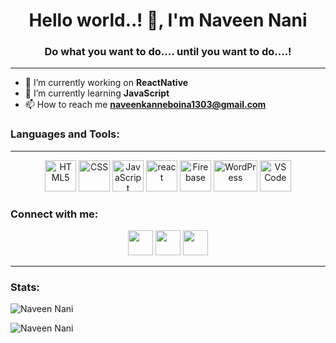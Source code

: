 ### <h1 align="center">Hello world..! 👋, I'm Naveen Nani </h1>
<h3 align="center">Do what you want to do.... until you want to do....!</h3>
<hr>

  - 🔭 I’m currently working on <b>ReactNative</b>
  - 🌱 I’m currently learning <b>JavaScript</b>
  - 📫 How to reach me <b>naveenkanneboina1303@gmail.com</b> 
  
  ### <h3 > Languages and Tools:</h3><hr>
  <div align="center">
        <img        src="https://camo.githubusercontent.com/9599dc988280bea2ca5c44c4796f13494f9ff3f7/68747470733a2f2f64657669636f6e732e6769746875622e696f2f64657669636f6e2f64657669636f6e2e6769742f69636f6e732f68746d6c352f68746d6c352d6f726967696e616c2d776f72646d61726b2e737667" alt="HTML5" widht=50 height=50 margin=50/>
  <img src="https://camo.githubusercontent.com/5712bffd0347cc2744de599dc54473dc1ebbfe82/68747470733a2f2f64657669636f6e732e6769746875622e696f2f64657669636f6e2f64657669636f6e2e6769742f69636f6e732f637373332f637373332d6f726967696e616c2d776f72646d61726b2e737667" alt="CSS" widht=50 height=50 margin=50/>
  <img src="https://camo.githubusercontent.com/14758df13e2b9c312a5b911d3bb8b7418f7a8c3c/68747470733a2f2f64657669636f6e732e6769746875622e696f2f64657669636f6e2f64657669636f6e2e6769742f69636f6e732f6a6176617363726970742f6a6176617363726970742d6f726967696e616c2e737667" alt="JavaScript" widht=50 height=50 margin=5/>
  <img  src="https://camo.githubusercontent.com/4683d18a4a9f845dd7de377a6915dcfc9739a661/68747470733a2f2f64657669636f6e732e6769746875622e696f2f64657669636f6e2f64657669636f6e2e6769742f69636f6e732f72656163742f72656163742d6f726967696e616c2d776f72646d61726b2e737667" alt="react" width=50 height=50 margin=5/>
  <img src="https://seeklogo.com/images/F/firebase-logo-402F407EE0-seeklogo.com.png" alt="Firebase" width=50 height=50/>
    <img src="https://seeklogo.com/images/W/wordpress-logo-3DF105FB60-seeklogo.com.png" alt="WordPress" width=70 height=50 />
    <img src="https://seeklogo.com/images/V/visual-studio-code-logo-284BC24C39-seeklogo.com.png"  alt="VS Code" width=50 height=50/>

  </div>
  
  ### <h3> Connect with me:</h3>
  <div align="center">
    <a href="https://www.instagram.com/naveen_nani1303/?hl=en" ><img src="https://cdn2.iconfinder.com/data/icons/social-media-2285/512/1_Instagram_colored_svg_1-128.png" alt="" height=40 width=40/></a>
    <a href="https://www.linkedin.com/in/kanneboina-naveen-kumar-48652b190/"><img src="https://cdn2.iconfinder.com/data/icons/social-media-2285/512/1_Linkedin_unofficial_colored_svg-128.png" alt="" height=40 width=40/></a>
  <a href="https://twitter.com/NaveenNani1303" ><img src="https://cdn2.iconfinder.com/data/icons/social-media-2285/512/1_Twitter3_colored_svg-128.png" alt="" height=40 width=40/></a>
  </div>
  
---
### <h3> Stats:</h3>
<img align="left" alt="Naveen Nani" src="https://github-readme-stats.vercel.app/api?username=NaveenKanneboina&show_icons=true&?count_private=true&theme=dark" /><br/>

<img align="left" alt="Naveen Nani" src="https://github-readme-stats.vercel.app/api/top-langs?username=NaveenKanneboina&layout=compact&theme=dark" />
  


<!--
**NaveenKanneboina/NaveenKanneboina** is a ✨ _special_ ✨ repository because its `README.md` (this file) appears on your GitHub profile.

Here are some ideas to get you started:

- 🔭 I’m currently working on React Framework
- 🌱 I’m currently learning JavaScript
- 📫 How to reach me: naveenkanneboina1303@gmail.com 
-->
